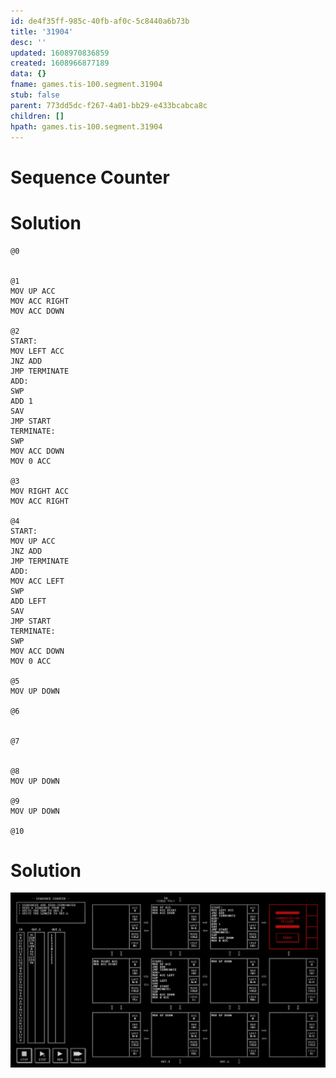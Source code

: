 ```yaml
---
id: de4f35ff-985c-40fb-af0c-5c8440a6b73b
title: '31904'
desc: ''
updated: 1608970836859
created: 1608966877189
data: {}
fname: games.tis-100.segment.31904
stub: false
parent: 773dd5dc-f267-4a01-bb29-e433bcabca8c
children: []
hpath: games.tis-100.segment.31904
---
```

# Sequence Counter

# Solution

```
@0


@1
MOV UP ACC
MOV ACC RIGHT
MOV ACC DOWN

@2
START:
MOV LEFT ACC
JNZ ADD
JMP TERMINATE
ADD:
SWP
ADD 1
SAV
JMP START
TERMINATE:
SWP
MOV ACC DOWN
MOV 0 ACC

@3
MOV RIGHT ACC
MOV ACC RIGHT

@4
START:
MOV UP ACC
JNZ ADD
JMP TERMINATE
ADD:
MOV ACC LEFT
SWP
ADD LEFT
SAV
JMP START
TERMINATE:
SWP
MOV ACC DOWN
MOV 0 ACC

@5
MOV UP DOWN

@6


@7


@8
MOV UP DOWN

@9
MOV UP DOWN

@10

```

# Solution

![](/assets/images/2020-12-26-13-50-24.png)
